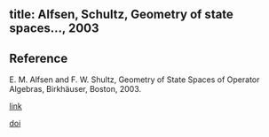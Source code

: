 title: Alfsen, Schultz, Geometry of state spaces..., 2003
---
## Reference

E. M. Alfsen and F. W. Shultz, Geometry of State Spaces of Operator Algebras, Birkhäuser, Boston, 2003.


[link](https://drive.google.com/file/d/1wMJphXk1PnzmZJjzU2c9RieXMGnhdilx/view?usp=sharing)

[doi](https://doi.org/10.1007/978-1-4612-0019-2)
 




